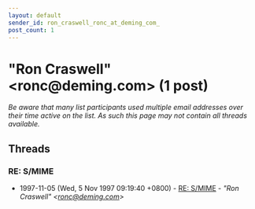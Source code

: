 ```yaml
---
layout: default
sender_id: ron_craswell_ronc_at_deming_com_
post_count: 1
---
```


# "Ron Craswell" <ronc<span>@</span>deming.com> (1 post)

_Be aware that many list participants used multiple email addresses over their time active on the list. As such this page may not contain all threads available._

## Threads

### RE: S/MIME
+ 1997-11-05 (Wed, 5 Nov 1997 09:19:40 +0800) - [RE: S/MIME](/archive/1997/11/fa5415193f0883f508931afc0edbb64ee353bf2fd29f62b165b69d57f18ae30c) - _"Ron Craswell" \<ronc@deming.com\>_

